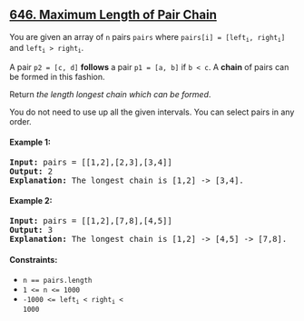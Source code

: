 ## [646. Maximum Length of Pair Chain](https://leetcode.com/problems/maximum-length-of-pair-chain/)

You are given an array of `n` pairs `pairs` where <code>pairs[i] = [left<sub>i</sub>, right<sub>i</sub>]</code> and <code>left<sub>i</sub> > right<sub>i</sub></code>.

A pair `p2 = [c, d]` **follows** a pair `p1 = [a, b]` if `b < c`. A **chain** of pairs can be formed in this fashion.

Return _the length longest chain which can be formed_.

You do not need to use up all the given intervals. You can select pairs in any order.

#### Example 1:

<pre>
<strong>Input:</strong> pairs = [[1,2],[2,3],[3,4]]
<strong>Output:</strong> 2
<strong>Explanation:</strong> The longest chain is [1,2] -> [3,4].
</pre>

#### Example 2:

<pre>
<strong>Input:</strong> pairs = [[1,2],[7,8],[4,5]]
<strong>Output:</strong> 3
<strong>Explanation:</strong> The longest chain is [1,2] -> [4,5] -> [7,8].
</pre>

#### Constraints:

-   `n == pairs.length`
-   `1 <= n <= 1000`
-   <code>-1000 <= left<sub>i</sub> < right<sub>i</sub> < 1000</code>
